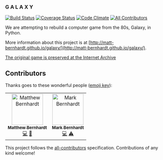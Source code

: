 ### G A L A X Y
[![Build Status](https://travis-ci.org/matt-bernhardt/galaxy.svg)](https://travis-ci.org/matt-bernhardt/galaxy) [![Coverage Status](https://coveralls.io/repos/matt-bernhardt/galaxy/badge.svg?branch=master&service=github)](https://coveralls.io/github/matt-bernhardt/galaxy?branch=master) [![Code Climate](https://codeclimate.com/github/matt-bernhardt/galaxy/badges/gpa.svg)](https://codeclimate.com/github/matt-bernhardt/galaxy) [![All Contributors](https://img.shields.io/badge/all_contributors-2-orange.svg?style=flat-square)](#contributors)

We are attempting to rebuild a computer game from the 80s, Galaxy, in Python.

More information about this project is at [http://matt-bernhardt.github.io/galaxy/](http://matt-bernhardt.github.io/galaxy/). 

[The original game is preserved at the Internet Archive](https://archive.org/details/a2_Galaxy_1981_Avalon_Hill)

## Contributors

Thanks goes to these wonderful people ([emoji key](https://allcontributors.org/docs/en/emoji-key)):

<!-- ALL-CONTRIBUTORS-LIST:START - Do not remove or modify this section -->
<!-- prettier-ignore -->
<table><tr><td align="center"><a href="http://morphosis7.wordpress.com"><img src="https://avatars0.githubusercontent.com/u/1403248?v=4" width="100px;" alt="Matthew Bernhardt"/><br /><sub><b>Matthew Bernhardt</b></sub></a><br /><a href="https://github.com/matt-bernhardt/galaxy/commits?author=matt-bernhardt" title="Code">💻</a> <a href="#maintenance-matt-bernhardt" title="Maintenance">🚧</a></td><td align="center"><a href="https://github.com/mbernhardt6"><img src="https://avatars1.githubusercontent.com/u/10909798?v=4" width="100px;" alt="Mark Bernhardt"/><br /><sub><b>Mark Bernhardt</b></sub></a><br /><a href="https://github.com/matt-bernhardt/galaxy/commits?author=mbernhardt6" title="Code">💻</a> <a href="https://github.com/matt-bernhardt/galaxy/commits?author=mbernhardt6" title="Tests">⚠️</a></td></tr></table>

<!-- ALL-CONTRIBUTORS-LIST:END -->

This project follows the [all-contributors](https://github.com/all-contributors/all-contributors) specification. Contributions of any kind welcome!
